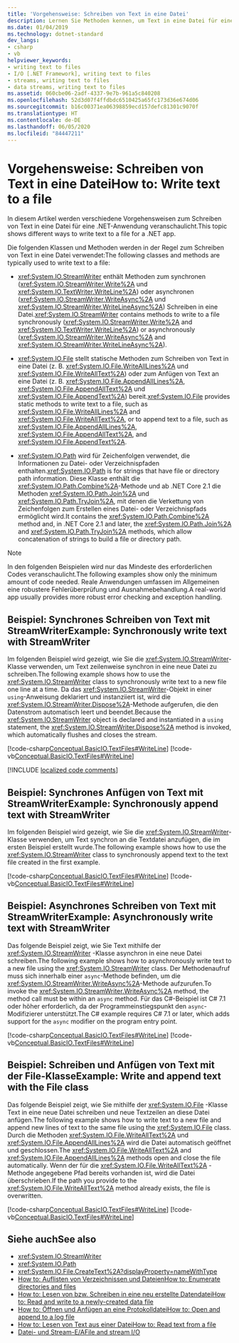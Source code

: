 ```yaml
---
title: 'Vorgehensweise: Schreiben von Text in eine Datei'
description: Lernen Sie Methoden kennen, um Text in eine Datei für eine .NET-App zu schreiben. Verwenden Sie Methoden der StreamWriter- oder File-Klassen, um Text synchron oder asynchron zu schreiben.
ms.date: 01/04/2019
ms.technology: dotnet-standard
dev_langs:
- csharp
- vb
helpviewer_keywords:
- writing text to files
- I/O [.NET Framework], writing text to files
- streams, writing text to files
- data streams, writing text to files
ms.assetid: 060cbe06-2adf-4337-9e7b-961a5c840208
ms.openlocfilehash: 52d3d07f4ffdbdc6510425a65fc173d36e674d06
ms.sourcegitcommit: b16c00371ea06398859ecd157defc81301c9070f
ms.translationtype: HT
ms.contentlocale: de-DE
ms.lasthandoff: 06/05/2020
ms.locfileid: "84447211"
---
```

# <a name="how-to-write-text-to-a-file"></a><span data-ttu-id="f023a-104">Vorgehensweise: Schreiben von Text in eine Datei</span><span class="sxs-lookup"><span data-stu-id="f023a-104">How to: Write text to a file</span></span>
<span data-ttu-id="f023a-105">In diesem Artikel werden verschiedene Vorgehensweisen zum Schreiben von Text in eine Datei für eine .NET-Anwendung veranschaulicht.</span><span class="sxs-lookup"><span data-stu-id="f023a-105">This topic shows different ways to write text to a file for a .NET app.</span></span>

<span data-ttu-id="f023a-106">Die folgenden Klassen und Methoden werden in der Regel zum Schreiben von Text in eine Datei verwendet:</span><span class="sxs-lookup"><span data-stu-id="f023a-106">The following classes and methods are typically used to write text to a file:</span></span>  
  
- <span data-ttu-id="f023a-107"><xref:System.IO.StreamWriter> enthält Methoden zum synchronen (<xref:System.IO.StreamWriter.Write%2A> und <xref:System.IO.TextWriter.WriteLine%2A>) oder asynchronen (<xref:System.IO.StreamWriter.WriteAsync%2A> und <xref:System.IO.StreamWriter.WriteLineAsync%2A>) Schreiben in eine Datei.</span><span class="sxs-lookup"><span data-stu-id="f023a-107"><xref:System.IO.StreamWriter> contains methods to write to a file synchronously (<xref:System.IO.StreamWriter.Write%2A> and <xref:System.IO.TextWriter.WriteLine%2A>) or asynchronously (<xref:System.IO.StreamWriter.WriteAsync%2A> and <xref:System.IO.StreamWriter.WriteLineAsync%2A>).</span></span>  
  
- <span data-ttu-id="f023a-108"><xref:System.IO.File> stellt statische Methoden zum Schreiben von Text in eine Datei (z. B. <xref:System.IO.File.WriteAllLines%2A> und <xref:System.IO.File.WriteAllText%2A>) oder zum Anfügen von Text an eine Datei (z. B. <xref:System.IO.File.AppendAllLines%2A>, <xref:System.IO.File.AppendAllText%2A> und <xref:System.IO.File.AppendText%2A>) bereit.</span><span class="sxs-lookup"><span data-stu-id="f023a-108"><xref:System.IO.File> provides static methods to write text to a file, such as <xref:System.IO.File.WriteAllLines%2A> and <xref:System.IO.File.WriteAllText%2A>, or to append text to a file, such as <xref:System.IO.File.AppendAllLines%2A>, <xref:System.IO.File.AppendAllText%2A>, and <xref:System.IO.File.AppendText%2A>.</span></span>  
  
- <span data-ttu-id="f023a-109"><xref:System.IO.Path> wird für Zeichenfolgen verwendet, die Informationen zu Datei- oder Verzeichnispfaden enthalten.</span><span class="sxs-lookup"><span data-stu-id="f023a-109"><xref:System.IO.Path> is for strings that have file or directory path information.</span></span> <span data-ttu-id="f023a-110">Diese Klasse enthält die <xref:System.IO.Path.Combine%2A>-Methode und ab .NET Core 2.1 die Methoden <xref:System.IO.Path.Join%2A> und <xref:System.IO.Path.TryJoin%2A>, mit denen die Verkettung von Zeichenfolgen zum Erstellen eines Datei- oder Verzeichnispfads ermöglicht wird.</span><span class="sxs-lookup"><span data-stu-id="f023a-110">It contains the <xref:System.IO.Path.Combine%2A> method and, in .NET Core 2.1 and later, the <xref:System.IO.Path.Join%2A> and <xref:System.IO.Path.TryJoin%2A> methods, which allow concatenation of strings to build a file or directory path.</span></span>

> [!NOTE]
> <span data-ttu-id="f023a-111">In den folgenden Beispielen wird nur das Mindeste des erforderlichen Codes veranschaulicht.</span><span class="sxs-lookup"><span data-stu-id="f023a-111">The following examples show only the minimum amount of code needed.</span></span> <span data-ttu-id="f023a-112">Reale Anwendungen umfassen im Allgemeinen eine robustere Fehlerüberprüfung und Ausnahmebehandlung.</span><span class="sxs-lookup"><span data-stu-id="f023a-112">A real-world app usually provides more robust error checking and exception handling.</span></span>  
  
## <a name="example-synchronously-write-text-with-streamwriter"></a><span data-ttu-id="f023a-113">Beispiel: Synchrones Schreiben von Text mit StreamWriter</span><span class="sxs-lookup"><span data-stu-id="f023a-113">Example: Synchronously write text with StreamWriter</span></span>

<span data-ttu-id="f023a-114">Im folgenden Beispiel wird gezeigt, wie Sie die <xref:System.IO.StreamWriter>-Klasse verwenden, um Text zeilenweise synchron in eine neue Datei zu schreiben.</span><span class="sxs-lookup"><span data-stu-id="f023a-114">The following example shows how to use the <xref:System.IO.StreamWriter> class to synchronously write text to a new file one line at a time.</span></span> <span data-ttu-id="f023a-115">Da das <xref:System.IO.StreamWriter>-Objekt in einer `using`-Anweisung deklariert und instanziiert ist, wird die <xref:System.IO.StreamWriter.Dispose%2A>-Methode aufgerufen, die den Datenstrom automatisch leert und beendet.</span><span class="sxs-lookup"><span data-stu-id="f023a-115">Because the <xref:System.IO.StreamWriter> object is declared and instantiated in a `using` statement, the <xref:System.IO.StreamWriter.Dispose%2A> method is invoked, which automatically flushes and closes the stream.</span></span>  

[!code-csharp[Conceptual.BasicIO.TextFiles#WriteLine](../../../samples/snippets/csharp/VS_Snippets_CLR/conceptual.basicio.textfiles/cs/write.cs)]
[!code-vb[Conceptual.BasicIO.TextFiles#WriteLine](../../../samples/snippets/visualbasic/VS_Snippets_CLR/conceptual.basicio.textfiles/vb/write.vb)]  

[!INCLUDE [localized code comments](../../../includes/code-comments-loc.md)]

## <a name="example-synchronously-append-text-with-streamwriter"></a><span data-ttu-id="f023a-116">Beispiel: Synchrones Anfügen von Text mit StreamWriter</span><span class="sxs-lookup"><span data-stu-id="f023a-116">Example: Synchronously append text with StreamWriter</span></span>

<span data-ttu-id="f023a-117">Im folgenden Beispiel wird gezeigt, wie Sie die <xref:System.IO.StreamWriter>-Klasse verwenden, um Text synchron an die Textdatei anzufügen, die im ersten Beispiel erstellt wurde.</span><span class="sxs-lookup"><span data-stu-id="f023a-117">The following example shows how to use the <xref:System.IO.StreamWriter> class to synchronously append text to the text file created in the first example.</span></span>

[!code-csharp[Conceptual.BasicIO.TextFiles#WriteLine](../../../samples/snippets/csharp/VS_Snippets_CLR/conceptual.basicio.textfiles/cs/append.cs)]
[!code-vb[Conceptual.BasicIO.TextFiles#WriteLine](../../../samples/snippets/visualbasic/VS_Snippets_CLR/conceptual.basicio.textfiles/vb/append.vb)]  

## <a name="example-asynchronously-write-text-with-streamwriter"></a><span data-ttu-id="f023a-118">Beispiel: Asynchrones Schreiben von Text mit StreamWriter</span><span class="sxs-lookup"><span data-stu-id="f023a-118">Example: Asynchronously write text with StreamWriter</span></span>

<span data-ttu-id="f023a-119">Das folgende Beispiel zeigt, wie Sie Text mithilfe der <xref:System.IO.StreamWriter> -Klasse asynchron in eine neue Datei schreiben.</span><span class="sxs-lookup"><span data-stu-id="f023a-119">The following example shows how to asynchronously write text to a new file using the <xref:System.IO.StreamWriter> class.</span></span> <span data-ttu-id="f023a-120">Der Methodenaufruf muss sich innerhalb einer `async`-Methode befinden, um die <xref:System.IO.StreamWriter.WriteAsync%2A>-Methode aufzurufen.</span><span class="sxs-lookup"><span data-stu-id="f023a-120">To invoke the <xref:System.IO.StreamWriter.WriteAsync%2A> method, the method call must be within an `async` method.</span></span> <span data-ttu-id="f023a-121">Für das C#-Beispiel ist C# 7.1 oder höher erforderlich, da der Programmeinstiegspunkt den `async`-Modifizierer unterstützt.</span><span class="sxs-lookup"><span data-stu-id="f023a-121">The C# example requires C# 7.1 or later, which adds support for the `async` modifier on the program entry point.</span></span>

[!code-csharp[Conceptual.BasicIO.TextFiles#WriteLine](../../../samples/snippets/csharp/VS_Snippets_CLR/conceptual.basicio.textfiles/cs/async.cs)]
[!code-vb[Conceptual.BasicIO.TextFiles#WriteLine](../../../samples/snippets/visualbasic/VS_Snippets_CLR/conceptual.basicio.textfiles/vb/async.vb)]  

## <a name="example-write-and-append-text-with-the-file-class"></a><span data-ttu-id="f023a-122">Beispiel: Schreiben und Anfügen von Text mit der File-Klasse</span><span class="sxs-lookup"><span data-stu-id="f023a-122">Example: Write and append text with the File class</span></span>

<span data-ttu-id="f023a-123">Das folgende Beispiel zeigt, wie Sie mithilfe der <xref:System.IO.File> -Klasse Text in eine neue Datei schreiben und neue Textzeilen an diese Datei anfügen.</span><span class="sxs-lookup"><span data-stu-id="f023a-123">The following example shows how to write text to a new file and append new lines of text to the same file using the <xref:System.IO.File> class.</span></span> <span data-ttu-id="f023a-124">Durch die Methoden <xref:System.IO.File.WriteAllText%2A> und <xref:System.IO.File.AppendAllLines%2A> wird die Datei automatisch geöffnet und geschlossen.</span><span class="sxs-lookup"><span data-stu-id="f023a-124">The <xref:System.IO.File.WriteAllText%2A> and <xref:System.IO.File.AppendAllLines%2A> methods open and close the file automatically.</span></span> <span data-ttu-id="f023a-125">Wenn der für die <xref:System.IO.File.WriteAllText%2A> -Methode angegebene Pfad bereits vorhanden ist, wird die Datei überschrieben.</span><span class="sxs-lookup"><span data-stu-id="f023a-125">If the path you provide to the <xref:System.IO.File.WriteAllText%2A> method already exists, the file is overwritten.</span></span>  

[!code-csharp[Conceptual.BasicIO.TextFiles#WriteLine](../../../samples/snippets/csharp/VS_Snippets_CLR/conceptual.basicio.textfiles/cs/file.cs)]
[!code-vb[Conceptual.BasicIO.TextFiles#WriteLine](../../../samples/snippets/visualbasic/VS_Snippets_CLR/conceptual.basicio.textfiles/vb/file.vb)]  

## <a name="see-also"></a><span data-ttu-id="f023a-126">Siehe auch</span><span class="sxs-lookup"><span data-stu-id="f023a-126">See also</span></span>

- <xref:System.IO.StreamWriter>
- <xref:System.IO.Path>
- <xref:System.IO.File.CreateText%2A?displayProperty=nameWithType>
- [<span data-ttu-id="f023a-127">How to: Auflisten von Verzeichnissen und Dateien</span><span class="sxs-lookup"><span data-stu-id="f023a-127">How to: Enumerate directories and files</span></span>](how-to-enumerate-directories-and-files.md)
- [<span data-ttu-id="f023a-128">How to: Lesen von bzw. Schreiben in eine neu erstellte Datendatei</span><span class="sxs-lookup"><span data-stu-id="f023a-128">How to: Read and write to a newly-created data file</span></span>](how-to-read-and-write-to-a-newly-created-data-file.md)
- [<span data-ttu-id="f023a-129">How to: Öffnen und Anfügen an eine Protokolldatei</span><span class="sxs-lookup"><span data-stu-id="f023a-129">How to: Open and append to a log file</span></span>](how-to-open-and-append-to-a-log-file.md)
- [<span data-ttu-id="f023a-130">How to: Lesen von Text aus einer Datei</span><span class="sxs-lookup"><span data-stu-id="f023a-130">How to: Read text from a file</span></span>](how-to-read-text-from-a-file.md)
- [<span data-ttu-id="f023a-131">Datei- und Stream-E/A</span><span class="sxs-lookup"><span data-stu-id="f023a-131">File and stream I/O</span></span>](index.md)
